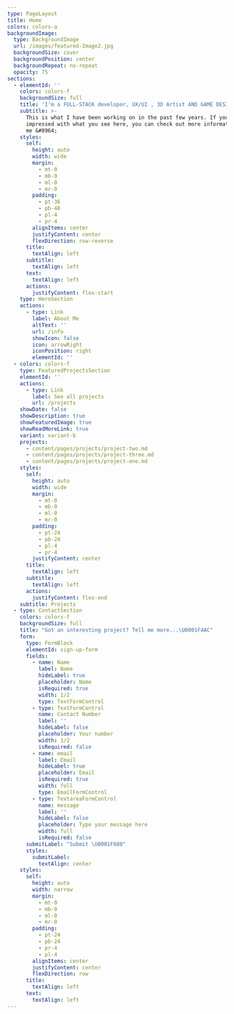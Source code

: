 ```yaml
---
type: PageLayout
title: Home
colors: colors-a
backgroundImage:
  type: BackgroundImage
  url: /images/featured-Image2.jpg
  backgroundSize: cover
  backgroundPosition: center
  backgroundRepeat: no-repeat
  opacity: 75
sections:
  - elementId: ''
    colors: colors-f
    backgroundSize: full
    title: 'I’m a FULL-STACK developer, UX/UI , 3D Artist AND GAME DESIGNER.'
    subtitle: >-
      This is what I have been working on in the past few years. If you’re
      impressed with what you see here, you can check out more information about
      me &#8964;
    styles:
      self:
        height: auto
        width: wide
        margin:
          - mt-0
          - mb-0
          - ml-0
          - mr-0
        padding:
          - pt-36
          - pb-48
          - pl-4
          - pr-4
        alignItems: center
        justifyContent: center
        flexDirection: row-reverse
      title:
        textAlign: left
      subtitle:
        textAlign: left
      text:
        textAlign: left
      actions:
        justifyContent: flex-start
    type: HeroSection
    actions:
      - type: Link
        label: About Me
        altText: ''
        url: /info
        showIcon: false
        icon: arrowRight
        iconPosition: right
        elementId: ''
  - colors: colors-f
    type: FeaturedProjectsSection
    elementId: ''
    actions:
      - type: Link
        label: See all projects
        url: /projects
    showDate: false
    showDescription: true
    showFeaturedImage: true
    showReadMoreLink: true
    variant: variant-b
    projects:
      - content/pages/projects/project-two.md
      - content/pages/projects/project-three.md
      - content/pages/projects/project-one.md
    styles:
      self:
        height: auto
        width: wide
        margin:
          - mt-0
          - mb-0
          - ml-0
          - mr-0
        padding:
          - pt-24
          - pb-24
          - pl-4
          - pr-4
        justifyContent: center
      title:
        textAlign: left
      subtitle:
        textAlign: left
      actions:
        justifyContent: flex-end
    subtitle: Projects
  - type: ContactSection
    colors: colors-f
    backgroundSize: full
    title: "Got an interesting project? Tell me more...\U0001F4AC"
    form:
      type: FormBlock
      elementId: sign-up-form
      fields:
        - name: Name
          label: Name
          hideLabel: true
          placeholder: Name
          isRequired: true
          width: 1/2
          type: TextFormControl
        - type: TextFormControl
          name: Contact Number
          label: ''
          hideLabel: false
          placeholder: Your number
          width: 1/2
          isRequired: false
        - name: email
          label: Email
          hideLabel: true
          placeholder: Email
          isRequired: true
          width: full
          type: EmailFormControl
        - type: TextareaFormControl
          name: message
          label: ''
          hideLabel: false
          placeholder: Type your message here
          width: full
          isRequired: false
      submitLabel: "Submit \U0001F680"
      styles:
        submitLabel:
          textAlign: center
    styles:
      self:
        height: auto
        width: narrow
        margin:
          - mt-0
          - mb-0
          - ml-0
          - mr-0
        padding:
          - pt-24
          - pb-24
          - pr-4
          - pl-4
        alignItems: center
        justifyContent: center
        flexDirection: row
      title:
        textAlign: left
      text:
        textAlign: left
---
```


